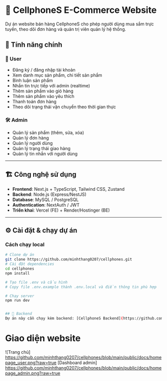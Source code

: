 # 📱 CellphoneS E-Commerce Website  


Dự án website bán hàng CellphoneS cho phép người dùng mua sắm trực tuyến, theo dõi đơn hàng và quản trị viên quản lý hệ thống.  

## 🚀 Tính năng chính

### 👤 User
- Đăng ký / đăng nhập tài khoản  
- Xem danh mục sản phẩm, chi tiết sản phẩm  
- Bình luận sản phẩm  
- Nhắn tin trực tiếp với admin (realtime)  
- Thêm sản phẩm vào giỏ hàng  
- Thêm sản phẩm vào yêu thích  
- Thanh toán đơn hàng  
- Theo dõi trạng thái vận chuyển theo thời gian thực  


### 🛠️ Admin
- Quản lý sản phẩm (thêm, sửa, xóa)  
- Quản lý đơn hàng  
- Quản lý người dùng  
- Quản lý trạng thái giao hàng  
- Quản lý tin nhắn với người dùng  

---

## 🏗️ Công nghệ sử dụng
- **Frontend**: Next.js + TypeScript, Tailwind CSS, Zustand  
- **Backend**: Node.js (Express/NestJS)  
- **Database**: MySQL / PostgreSQL  
- **Authentication**: NextAuth / JWT  
- **Triển khai**: Vercel (FE) + Render/Hostinger (BE)  

---

## ⚙️ Cài đặt & chạy dự án

### Cách chạy local
```bash
# Clone dự án
git clone https://github.com/minhthang0207/cellphones.git
# Cài đặt dependencies
cd cellphones
npm install

# Tạo file .env và cấu hình
# Copy file .env.example thành .env.local và điền thông tin phù hợp

# Chạy server
npm run dev


## 🔗 Backend
Dự án này cần chạy kèm backend: [CellphoneS Backend](https://github.com/minhthang0207/cellphones_BE)  

```
# Giao diện website

![Trang chủ]
https://github.com/minhthang0207/cellphones/blob/main/public/docs/homepage_user.png?raw=true
[Dashboard admin]
https://github.com/minhthang0207/cellphones/blob/main/public/docs/homepage_admin.png?raw=true